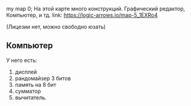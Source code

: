 my map 0;
На этой карте много конструкций.
Графический редактор, Компьютер, и тд.
link: https://logic-arrows.io/map-5_1EXRo4

(Лицезии нет, можно свободно юзать)

## Компьютер
У него есть:
1. дисплей
2. рандомайзер 3 битов
3. память на 8 бит
4. сумматор
5. вычитатель.





